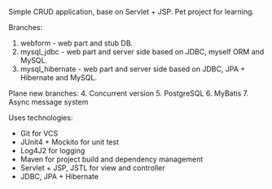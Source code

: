 Simple CRUD application, base on Servlet + JSP. Pet project for learning.

Branches:
1. webform - web part and stub DB.
2. mysql_jdbc - web part and server side based on JDBC, myself ORM and MySQL. 
3. mysql_hibernate - web part and server side based on JDBC, JPA + Hibernate and MySQL.

Plane new branches:
4. Concurrent version
5. PostgreSQL
6. MyBatis
7. Async message system

Uses technologies:
- Git for VCS
- JUnit4 + Mockito for unit test
- Log4J2 for logging
- Maven for project build and dependency management
- Servlet + JSP, JSTL for view and controller
- JDBC, JPA + Hibernate 
